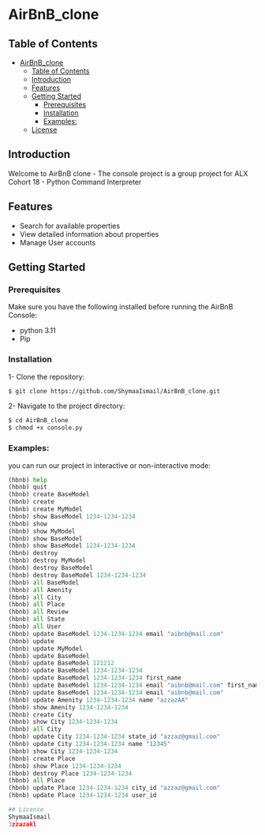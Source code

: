 # AirBnB_clone

## Table of Contents
- [AirBnB\_clone](#airbnb_clone)
  - [Table of Contents](#table-of-contents)
  - [Introduction](#introduction)
  - [Features](#features)
  - [Getting Started](#getting-started)
    - [Prerequisites](#prerequisites)
    - [Installation](#installation)
    - [Examples:](#examples)
  - [License](#license)


## Introduction
Welcome to AirBnB clone - The console project is a group project for ALX Cohort 18 - Python Command Interpreter


## Features
   - Search for available properties
   - View detailed information about properties
   - Manage User accounts

## Getting Started


### Prerequisites
Make sure you have the following installed before running the AirBnB Console:
   - python 3.11
   - Pip


### Installation
1- Clone the repository:
   ```bash
   $ git clone https://github.com/ShymaaIsmail/AirBnB_clone.git
   ```
2- Navigate to the project directory:
   ```bash
   $ cd AirBnB_clone
   $ chmod +x console.py
   ```



### Examples:
you can run our project in interactive or non-interactive mode:

```python
(hbnb) help
(hbnb) quit
(hbnb) create BaseModel
(hbnb) create
(hbnb) create MyModel
(hbnb) show BaseModel 1234-1234-1234
(hbnb) show
(hbnb) show MyModel
(hbnb) show BaseModel
(hbnb) show BaseModel 1234-1234-1234
(hbnb) destroy
(hbnb) destroy MyModel
(hbnb) destroy BaseModel
(hbnb) destroy BaseModel 1234-1234-1234
(hbnb) all BaseModel
(hbnb) all Amenity
(hbnb) all City
(hbnb) all Place
(hbnb) all Review
(hbnb) all State
(hbnb) all User
(hbnb) update BaseModel 1234-1234-1234 email "aibnb@mail.com"
(hbnb) update
(hbnb) update MyModel
(hbnb) update BaseModel
(hbnb) update BaseModel 121212
(hbnb) update BaseModel 1234-1234-1234
(hbnb) update BaseModel 1234-1234-1234 first_name
(hbnb) update BaseModel 1234-1234-1234 email "aibnb@mail.com" first_name "Betty"
(hbnb) update BaseModel 1234-1234-1234 email "aibnb@mail.com"
(hbnb) update Amenity 1234-1234-1234 name "azzazAA"
(hbnb) show Amenity 1234-1234-1234
(hbnb) create City
(hbnb) show City 1234-1234-1234
(hbnb) all City
(hbnb) update City 1234-1234-1234 state_id "azzaz@gmail.com"
(hbnb) update City 1234-1234-1234 name "12345"
(hbnb) show City 1234-1234-1234
(hbnb) create Place
(hbnb) show Place 1234-1234-1234
(hbnb) destroy Place 1234-1234-1234
(hbnb) all Place
(hbnb) update Place 1234-1234-1234 city_id "azzaz@gmail.com"
(hbnb) update Place 1234-1234-1234 user_id 

## License
ShymaaIsmail
3zzazakl
